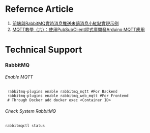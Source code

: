 # Refernce Article

1. [前端與RabbitMQ實時消息推送未讀消息小紅點實現示例](https://walkonnet.com/archives/547911)
2. [MQTT教學（六）：使用PubSubClient程式庫開發Arduino MQTT應用](https://swf.com.tw/?p=1021)

# Technical Support

### RabbitMQ

###### Enable MQTT

```shell
 rabbitmq-plugins enable rabbitmq_mqtt #For Backend
 rabbitmq-plugins enable rabbitmq_web_mqtt #For Frontend
 # Through Docker add docker exec <Container ID> 
```

###### Check System RabbitMQ

```shell
rabbitmqctl status
```